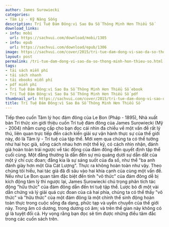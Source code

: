 ```yaml
---
author: James Surowiecki
categories:
- Tâm Lý - Kỹ Năng Sống
description: Trí Tuệ Đám Đông:vì Sao Đa Số Thông Minh Hơn Thiểu Số
download_links:
- info: mobi
  url: https://sachvui.com/download/mobi/1305
- info: epub
  url: https://sachvui.com/download/epub/1306
image: https://sachvui.com/cover/2015/tri-tue-dam-dong-vi-sao-da-so-thong-minh-hon-thieu-so.jpg
layout: post
permalink: /tri-tue-dam-dong-vi-sao-da-so-thong-minh-hon-thieu-so.html
tags:
- tải sách miễn phí
- tải sách nhanh
- tải ebooks miễn phí
- pdf miễn phí
- Trí Tuệ Đám Đông:vì Sao Đa Số Thông Minh Hơn Thiểu Số ebook
- Trí Tuệ Đám Đông:vì Sao Đa Số Thông Minh Hơn Thiểu Số pdf
thumbnail_url: https://sachvui.com/cover/2015/tri-tue-dam-dong-vi-sao-da-so-thong-minh-hon-thieu-so.jpg
title: Trí Tuệ Đám Đông:vì Sao Đa Số Thông Minh Hơn Thiểu Số
---
```


 <div class="item-desc text-justify"> Tiếp theo cuốn Tâm lý học đám đông của Le Bon (Pháp - 1895), Nhà xuất bản Tri thức xin giới thiệu cuốn Trí tuệ đám đông của James Surowiecki (Mỹ - 2004) nhằm cung cấp cho bạn đọc cái nhìn đa chiều về một vấn đề rất lý thú, liên quan trực tiếp đến cách kiến giải sự vận hành thực sự của thế giới này, đó là Tâm lý - Trí tuệ của tập thể. Mới xem qua chúng ta có thể tưởng như hai học giả, sống cách nhau hơn một thế kỷ, có cách nhìn nhận, đánh giá hoàn toàn trái ngược về tác động của đám đông đến quyết định tập thể cuối cùng. Một đằng thường là dẫn đến sự mù quáng dưới sự dẫn dắt của một ý chí cực đoan; đằng kia là sự sáng suốt của đa số, như thể "ba anh đánh giày hơn một Gia Cát Lượng". Thực ra không hoàn toàn như vậy. Theo chúng tôi hiểu, hai tác giả đã đi sâu vào hai khía cạnh của cùng một vấn đề. Nếu như Le Bon quan tâm đặc biệt đến tính "vô thức" của đám đông dễ bị kích động tâm lý thì ngược lại, James Surowiecki chú trọng phân tích tác động "hữu thức" của đám đông dẫn đến trí tuệ tập thể. Lược bỏ đi một vài dẫn chứng và lý giải quá cực đoan của cả hai phía, chúng ta có thể thấy "vô thức" và "hữu thức" của một đám đông là một chỉnh thể sinh động hoàn toàn thực trong cuộc sống đa dạng, phức tạp và uyển chuyển của thế giới này. Trong âm có dương, trong dương có âm; và trên thế gian này không có gì là tuyệt đối cả. Hy vọng rằng bạn đọc sẽ tìm được những điều tâm đắc trong các cuốn sách trên. </div>